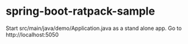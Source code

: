 spring-boot-ratpack-sample
==========================
Start src/main/java/demo/Application.java as a stand alone app.
Go to http://localhost:5050
